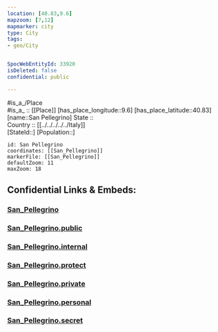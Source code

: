 ```yaml
---
location: [40.83,9.6] 
mapzoom: [7,12] 
mapmarker: city 
type: City
tags:
- geo/City


SpocWebEntityId: 33920
isDeleted: false
confidential: public

---
```

#is_a_/Place  
#is_a_ :: [[Place]] 
[has_place_longitude::9.6] 
[has_place_latitude::40.83] 
[name::San Pellegrino] 
State ::  
Country :: [[../../../../../Italy]]  
[StateId::] 
[Population::] 



```leaflet
id: San Pellegrino
coordinates: [[San_Pellegrino]] 
markerFile: [[San_Pellegrino]] 
defaultZoom: 11 
maxZoom: 18
```


## Confidential Links & Embeds: 

### [San_Pellegrino](/_Standards/Earth/Continent/Europe/Europe~South/Italy/regions~Italy/Sardinia/Olbia-Tempio/City/San_Pellegrino.md) 

### [San_Pellegrino.public](/_public/Earth/Continent/Europe/Europe~South/Italy/regions~Italy/Sardinia/Olbia-Tempio/City/San_Pellegrino.public.md) 

### [San_Pellegrino.internal](/_internal/Earth/Continent/Europe/Europe~South/Italy/regions~Italy/Sardinia/Olbia-Tempio/City/San_Pellegrino.internal.md) 

### [San_Pellegrino.protect](/_protect/Earth/Continent/Europe/Europe~South/Italy/regions~Italy/Sardinia/Olbia-Tempio/City/San_Pellegrino.protect.md) 

### [San_Pellegrino.private](/_private/Earth/Continent/Europe/Europe~South/Italy/regions~Italy/Sardinia/Olbia-Tempio/City/San_Pellegrino.private.md) 

### [San_Pellegrino.personal](/_personal/Earth/Continent/Europe/Europe~South/Italy/regions~Italy/Sardinia/Olbia-Tempio/City/San_Pellegrino.personal.md) 

### [San_Pellegrino.secret](/_secret/Earth/Continent/Europe/Europe~South/Italy/regions~Italy/Sardinia/Olbia-Tempio/City/San_Pellegrino.secret.md)

